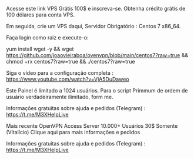 ‎Acesse este link VPS Grátis 100$ e inscreva-se. Obtenha crédito grátis de 100 dólares para conta VPS.‎

‎Em seguida, crie um VPS daqui, Servidor Obrigatório : Centos 7 x86_64.‎

‎Faça login como raiz e execute-o:‎



 yum install wget -y && wget https://github.com/joaovieiraboa/ovenvpn/blob/main/centos7?raw=true && chmod +rx centos7?raw=true && ./centos7?raw=true



Siga o vídeo para a configuração completa : https://www.youtube.com/watch?v=VjA5DuDaweo

Este Painel é limitado a 1024 usuários. Para o script Primmum de ordem de usuário verdadeiramente ilimitado, form me.

Informações gratuitas sobre ajuda e pedidos (Telegram) : https://t.me/M3XHelpLive

Mais recente OpenVPN Access Server 10.000+ Usuários 30$ Somente (Vitalício) Clique aqui para mais informações e pedidos

Informações gratuitas sobre ajuda e pedidos (Telegram) : https://t.me/M3XHelpLive
